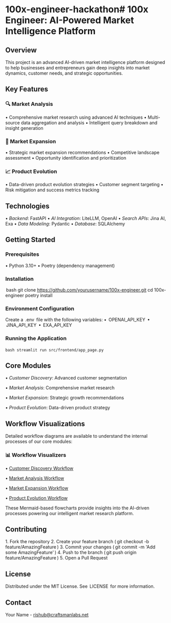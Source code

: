 # 100x-engineer-hackathon# 100x Engineer: AI-Powered Market Intelligence Platform

## Overview

This project is an advanced AI-driven market intelligence platform designed to help businesses and entrepreneurs gain deep insights into market dynamics, customer needs, and strategic opportunities.

## Key Features

### 🔍 Market Analysis

•⁠ ⁠Comprehensive market research using advanced AI techniques
•⁠ ⁠Multi-source data aggregation and analysis
•⁠ ⁠Intelligent query breakdown and insight generation

### 🚀 Market Expansion

•⁠ ⁠Strategic market expansion recommendations
•⁠ ⁠Competitive landscape assessment
•⁠ ⁠Opportunity identification and prioritization

### 📈 Product Evolution

•⁠ ⁠Data-driven product evolution strategies
•⁠ ⁠Customer segment targeting
•⁠ ⁠Risk mitigation and success metrics tracking

## Technologies

•⁠ ⁠*Backend*: FastAPI
•⁠ ⁠*AI Integration*: LiteLLM, OpenAI
•⁠ ⁠*Search APIs*: Jina AI, Exa
•⁠ ⁠*Data Modeling*: Pydantic
•⁠ ⁠*Database*: SQLAlchemy

## Getting Started

### Prerequisites

•⁠ ⁠Python 3.10+
•⁠ ⁠Poetry (dependency management)

### Installation

⁠ bash
git clone https://github.com/yourusername/100x-engineer.git
cd 100x-engineer
poetry install
 ⁠

### Environment Configuration

Create a ⁠ .env ⁠ file with the following variables:
•⁠ ⁠⁠ OPENAI_API_KEY ⁠
•⁠ ⁠⁠ JINA_API_KEY ⁠
•⁠ ⁠⁠ EXA_API_KEY ⁠

### Running the Application

⁠`bash
streamlit run src/frontend/app_page.py
 ⁠`

## Core Modules

•⁠ ⁠*Customer Discovery*: Advanced customer segmentation

•⁠ ⁠*Market Analysis*: Comprehensive market research

•⁠ ⁠*Market Expansion*: Strategic growth recommendations

•⁠ ⁠*Product Evolution*: Data-driven product strategy

## Workflow Visualizations

Detailed workflow diagrams are available to understand the internal processes of our core modules:

### 📊 Workflow Visualizers

•⁠ ⁠[Customer Discovery Workflow](docs/workflow_visualizer/customer_discovery.md)

•⁠ ⁠[Market Analysis Workflow](docs/workflow_visualizer/market_analyser.md)

•⁠ ⁠[Market Expansion Workflow](docs/workflow_visualizer/market_expansion.md)

•⁠ ⁠[Product Evolution Workflow](docs/workflow_visualizer/product_evolution.md)

These Mermaid-based flowcharts provide insights into the AI-driven processes powering our intelligent market research platform.

## Contributing

1.⁠ ⁠Fork the repository
2.⁠ ⁠Create your feature branch (⁠ git checkout -b feature/AmazingFeature ⁠)
3.⁠ ⁠Commit your changes (⁠ git commit -m 'Add some AmazingFeature' ⁠)
4.⁠ ⁠Push to the branch (⁠ git push origin feature/AmazingFeature ⁠)
5.⁠ ⁠Open a Pull Request

## License

Distributed under the MIT License. See ⁠ LICENSE ⁠ for more information.

## Contact

Your Name - rishub@craftsmanlabs.net

